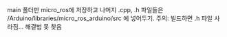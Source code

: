 main 폴더만 micro_ros에 저장하고 나머지 .cpp, .h 파일들은 /Arduino/libraries/micro_ros_arduino/src 에 넣어두기. 주의: 빌드하면 .h 파일 사라짐... 해결법 못 찾음
